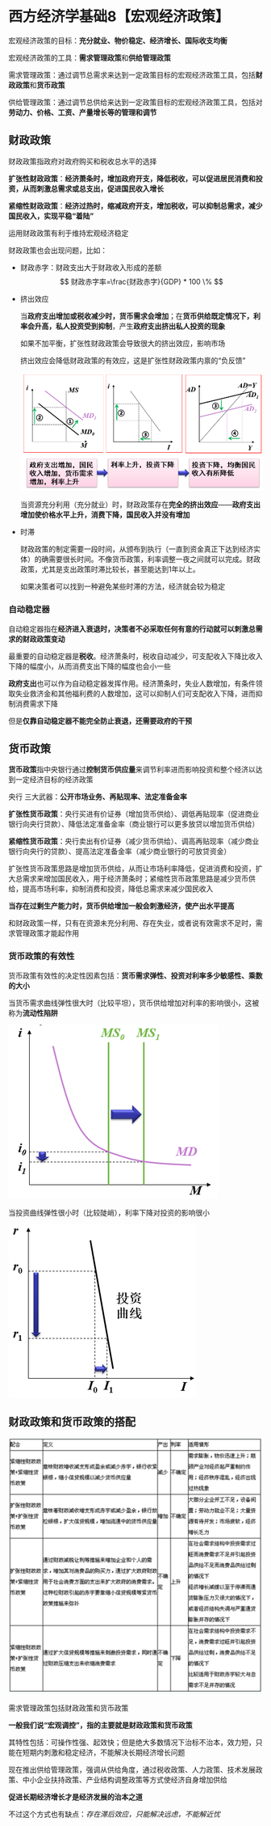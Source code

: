 # 西方经济学基础8【宏观经济政策】

宏观经济政策的目标：**充分就业、物价稳定、经济增长、国际收支均衡**

宏观经济政策的工具：**需求管理政策**和**供给管理政策**

需求管理政策：通过调节总需求来达到一定政策目标的宏观经济政策工具，包括**财政政策**和**货币政策**

供给管理政策：通过调节总供给来达到一定政策目标的宏观经济政策工具，包括对**劳动力、价格、工资、产量增长等的管理和调节**

## 财政政策

财政政策指政府对政府购买和税收总水平的选择

**扩张性财政政策**：**经济萧条时，增加政府开支，降低税收，可以促进居民消费和投资，从而刺激总需求或总支出，促进国民收入增长**

**紧缩性财政政策**：**经济过热时，缩减政府开支，增加税收，可以抑制总需求，减少国民收入，实现平稳“着陆”**

运用财政政策有利于维持宏观经济稳定

财政政策也会出现问题，比如：

* 财政赤字：财政支出大于财政收入形成的差额
    $$
    财政赤字率=\frac{财政赤字}{GDP} * 100 \%
    $$

* 挤出效应

    当**政府支出增加或税收减少时，货币需求会增加**；在**货币供给既定情况下，利率会升高，私人投资受到抑制**，产生**政府支出挤出私人投资的现象**

    如果不加平衡，扩张性财政政策会导致很大的挤出效应，影响市场

    挤出效应会降低财政政策的有效应，这是扩张性财政政策内禀的“负反馈”

    ![image-20220522125645033](西方经济学基础8【宏观经济政策】.assets/image-20220522125645033.png)

    当资源充分利用（充分就业）时，财政政策存在**完全的挤出效应**——**政府支出增加使价格水平上升，消费下降，国民收入并没有增加**

* 时滞

    财政政策的制定需要一段时间，从颁布到执行（一直到资金真正下达到经济实体）的确需要很长时间。不像货币政策，利率调整一夜之间就可以完成。财政政策，尤其是支出政策时滞比较长，甚至能达到1年以上。

    如果决策者可以找到一种避免某些时滞的方法，经济就会较为稳定

### 自动稳定器

自动稳定器指在**经济进入衰退时，决策者不必采取任何有意的行动就可以刺激总需求的财政政策变动**

最重要的自动稳定器是**税收**。经济萧条时，税收自动减少，可支配收入下降比收入下降的幅度小，从而消费支出下降的幅度也会小一些

**政府支出**也可以作为自动稳定器发挥作用。经济萧条时，失业人数增加，有条件领取失业救济金和其他福利费的人数增加，这可以抑制人们可支配收入下降，进而抑制消费需求下降

但是**仅靠自动稳定器不能完全防止衰退，还需要政府的干预**

## 货币政策

**货币政策**指中央银行通过**控制货币供应量**来调节利率进而影响投资和整个经济以达到一定经济目标的经济政策

央行 三大武器：**公开市场业务、再贴现率、法定准备金率**

**扩张性货币政策**：央行买进有价证券（增加货币供给）、调低再贴现率（促进商业银行向央行贷款）、降低法定准备金率（商业银行可以更多放贷以增加货币供给）

**紧缩性货币政策**：央行卖出有价证券（减少货币供给）、调高再贴现率（减少商业银行向央行的贷款）、提高法定准备金率（减少商业银行的可放贷资金）

扩张性货币政策思路是增加货币供给，从而让市场利率降低，促进消费和投资，扩大总需求来增加国民收入，用于经济萧条时；紧缩性货币政策思路是减少货币供给，提高市场利率，抑制消费和投资，降低总需求来减少国民收入

**当存在过剩生产能力时，货币供给增加一般会刺激经济，使产出水平提高**

和财政政策一样，只有在资源未充分利用、存在失业，或者说有效需求不足时，需求管理政策才能起作用

### 货币政策的有效性

货币政策有效性的决定性因素包括：**货币需求弹性、投资对利率多少敏感性、乘数的大小**

当货币需求曲线弹性很大时（比较平坦），货币供给增加对利率的影响很小，这被称为**流动性陷阱**

![image-20220522130559870](西方经济学基础8【宏观经济政策】.assets/image-20220522130559870.png)

当投资曲线弹性很小时（比较陡峭），利率下降对投资的影响很小

![image-20220522130617412](西方经济学基础8【宏观经济政策】.assets/image-20220522130617412.png)

## 财政政策和货币政策的搭配

![image-20220522130636624](西方经济学基础8【宏观经济政策】.assets/image-20220522130636624.png)

需求管理政策包括财政政策和货币政策

**一般我们说“宏观调控”，指的主要就是财政政策和货币政策**

其特性包括：可操作性强、起效快；但是绝大多数情况下治标不治本，效力短，只能在短期内刺激和稳定经济，不能解决长期经济增长问题

现在推出供给管理政策，强调从供给角度，通过税收政策、人力政策、技术发展政策、中小企业扶持政策、产业结构调整政策等方式使经济自身增加供给

**促进长期经济增长才是经济发展的治本之道**

不过这个方式也有缺点：*存在滞后效应，只能解决远虑，不能解近忧*